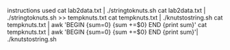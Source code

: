 instructions used 
cat lab2data.txt | ./stringtoknuts.sh
cat lab2data.txt | ./stringtoknuts.sh >> tempknuts.txt
cat tempknuts.txt | ./knutstostring.sh
cat tempknuts.txt | awk 'BEGIN {sum=0} {sum +=$0} END {print sum}'
cat tempknuts.txt | awk 'BEGIN {sum=0} {sum +=$0} END {print sum}'| ./knutstostring.sh
